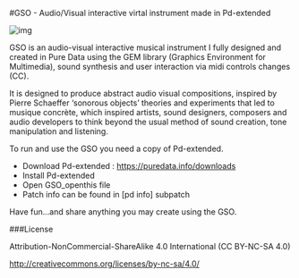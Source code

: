 
#GSO - Audio/Visual interactive virtal instrument made in Pd-extended

![img](http://i64.tinypic.com/15plvk0.jpg) 



GSO is an audio-visual interactive musical instrument I fully designed and created in Pure Data using the GEM library (Graphics Environment for Multimedia), sound synthesis and user interaction via midi controls changes (CC). 

It is designed to produce abstract audio visual compositions, inspired by Pierre Schaeffer ‘sonorous objects’ theories and experiments that led to musique concrète, which inspired artists, sound designers, composers and audio developers to think beyond the usual method of sound creation, tone manipulation and listening.

To run and use the GSO you need a copy of Pd-extended. 

- Download Pd-extended : https://puredata.info/downloads
- Install Pd-extended 
- Open GSO_openthis file
- Patch info can be found in [pd info] subpatch

Have fun...and share anything you may create using the GSO.

###License

Attribution-NonCommercial-ShareAlike 4.0 International (CC BY-NC-SA 4.0)

http://creativecommons.org/licenses/by-nc-sa/4.0/
